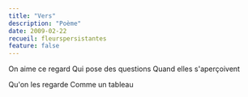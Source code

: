 ```yaml
---
title: "Vers"
description: "Poème"
date: 2009-02-22
recueil: fleurspersistantes
feature: false
---
```


On aime ce regard
Qui pose des questions
Quand elles s'aperçoivent

Qu'on les regarde
Comme un tableau
